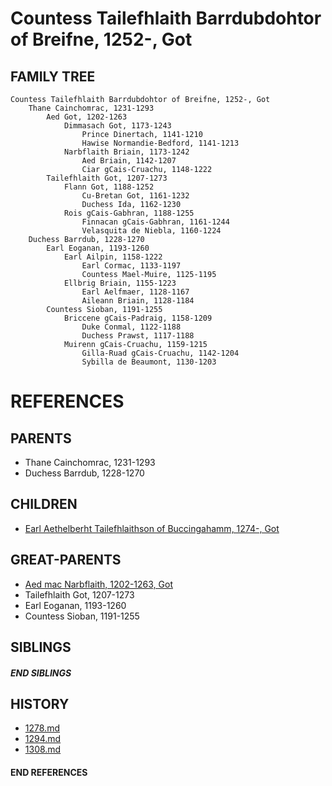 # Countess Tailefhlaith Barrdubdohtor of Breifne, 1252-, Got

## FAMILY TREE
```
Countess Tailefhlaith Barrdubdohtor of Breifne, 1252-, Got
    Thane Cainchomrac, 1231-1293     
        Aed Got, 1202-1263
            Dimmasach Got, 1173-1243
                Prince Dinertach, 1141-1210
                Hawise Normandie-Bedford, 1141-1213
            Narbflaith Briain, 1173-1242
                Aed Briain, 1142-1207
                Ciar gCais-Cruachu, 1148-1222
        Tailefhlaith Got, 1207-1273
            Flann Got, 1188-1252
                Cu-Bretan Got, 1161-1232
                Duchess Ida, 1162-1230
            Rois gCais-Gabhran, 1188-1255
                Finnacan gCais-Gabhran, 1161-1244
                Velasquita de Niebla, 1160-1224
    Duchess Barrdub, 1228-1270
        Earl Eoganan, 1193-1260
            Earl Ailpin, 1158-1222
                Earl Cormac, 1133-1197
                Countess Mael-Muire, 1125-1195
            Ellbrig Briain, 1155-1223
                Earl Aelfmaer, 1128-1167
                Aileann Briain, 1128-1184
        Countess Sioban, 1191-1255
            Briccene gCais-Padraig, 1158-1209
                Duke Conmal, 1122-1188
                Duchess Prawst, 1117-1188
            Muirenn gCais-Cruachu, 1159-1215
                Gilla-Ruad gCais-Cruachu, 1142-1204
                Sybilla de Beaumont, 1130-1203 
```


# REFERENCES

## PARENTS 
* Thane Cainchomrac, 1231-1293
* Duchess Barrdub, 1228-1270

## CHILDREN 
* [Earl Aethelberht Tailefhlaithson of Buccingahamm, 1274-, Got](p/aethelberht_tailefhlaithson_1274.md)


## GREAT-PARENTS 
* [Aed mac Narbflaith, 1202-1263, Got](p/aed_mac_narbflaith_1202.md)
* Tailefhlaith Got, 1207-1273
* Earl Eoganan, 1193-1260
* Countess Sioban, 1191-1255

## SIBLINGS

##### END SIBLINGS  
## HISTORY
* [1278.md](../h/1278.md)
* [1294.md](../h/1294.md)
* [1308.md](../h/1308.md)

#### END REFERENCES
